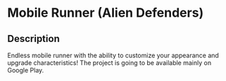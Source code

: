 # Mobile Runner (Alien Defenders)
## Description
Endless mobile runner with the ability to customize your appearance and upgrade characteristics! The project is going to be available mainly on Google Play.
